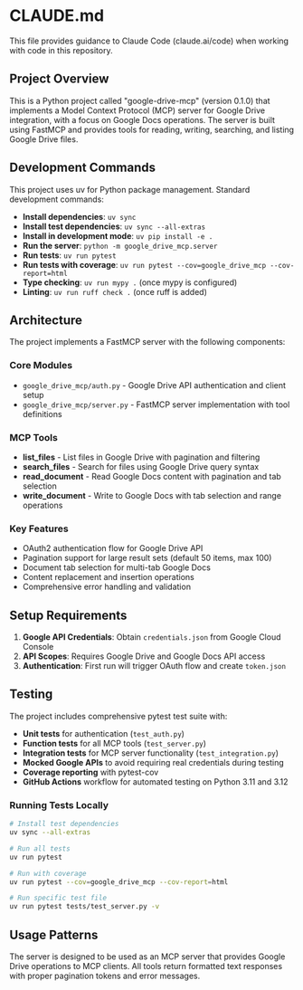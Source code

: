 # CLAUDE.md

This file provides guidance to Claude Code (claude.ai/code) when working with code in this repository.

## Project Overview

This is a Python project called "google-drive-mcp" (version 0.1.0) that implements a Model Context Protocol (MCP) server for Google Drive integration, with a focus on Google Docs operations. The server is built using FastMCP and provides tools for reading, writing, searching, and listing Google Drive files.

## Development Commands

This project uses uv for Python package management. Standard development commands:

- **Install dependencies**: `uv sync`
- **Install test dependencies**: `uv sync --all-extras`
- **Install in development mode**: `uv pip install -e .`
- **Run the server**: `python -m google_drive_mcp.server`
- **Run tests**: `uv run pytest`
- **Run tests with coverage**: `uv run pytest --cov=google_drive_mcp --cov-report=html`
- **Type checking**: `uv run mypy .` (once mypy is configured)
- **Linting**: `uv run ruff check .` (once ruff is added)

## Architecture

The project implements a FastMCP server with the following components:

### Core Modules
- `google_drive_mcp/auth.py` - Google Drive API authentication and client setup
- `google_drive_mcp/server.py` - FastMCP server implementation with tool definitions

### MCP Tools
- **list_files** - List files in Google Drive with pagination and filtering
- **search_files** - Search for files using Google Drive query syntax
- **read_document** - Read Google Docs content with pagination and tab selection
- **write_document** - Write to Google Docs with tab selection and range operations

### Key Features
- OAuth2 authentication flow for Google Drive API
- Pagination support for large result sets (default 50 items, max 100)
- Document tab selection for multi-tab Google Docs
- Content replacement and insertion operations
- Comprehensive error handling and validation

## Setup Requirements

1. **Google API Credentials**: Obtain `credentials.json` from Google Cloud Console
2. **API Scopes**: Requires Google Drive and Google Docs API access
3. **Authentication**: First run will trigger OAuth flow and create `token.json`

## Testing

The project includes comprehensive pytest test suite with:

- **Unit tests** for authentication (`test_auth.py`)
- **Function tests** for all MCP tools (`test_server.py`) 
- **Integration tests** for MCP server functionality (`test_integration.py`)
- **Mocked Google APIs** to avoid requiring real credentials during testing
- **Coverage reporting** with pytest-cov
- **GitHub Actions** workflow for automated testing on Python 3.11 and 3.12

### Running Tests Locally

```bash
# Install test dependencies
uv sync --all-extras

# Run all tests
uv run pytest

# Run with coverage
uv run pytest --cov=google_drive_mcp --cov-report=html

# Run specific test file
uv run pytest tests/test_server.py -v
```

## Usage Patterns

The server is designed to be used as an MCP server that provides Google Drive operations to MCP clients. All tools return formatted text responses with proper pagination tokens and error messages.